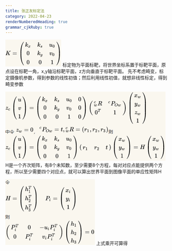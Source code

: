 ```yaml
---
title: 张正友标定法
category: 2022-04-23
renderNumberedHeading: true
grammar_cjkRuby: true
---
```


![enter description here](./images/1650688050916.png)
标定物为平面标靶，将世界坐标系置于标靶平面，原点设在标靶一角，x,y轴沿标靶平面，z方向垂直于标靶平面。
先不考虑畸变，标定摄像机参数，得到参数的线性初值；然后利用线性初值，就想非线性标定，得到畸变参数

![enter description here](./images/1650688286781.png)
H是一个齐次矩阵，有8个未知数，至少需要8个方程，每对对应点能提供两个方程，所以至少需要四个对应点，就可以算出世界平面到图像平面的单应性矩阵H

![enter description here](./images/1650689907003.png)
上式乘开可算得

